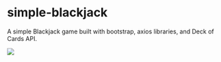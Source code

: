 # simple-blackjack

A simple Blackjack game built with bootstrap, axios libraries, and Deck of Cards API.

<img src="https://cdn.glitch.global/8050eeb1-ec66-4619-92e1-656a6c89256d/blackjack.PNG?v=1651948301874">